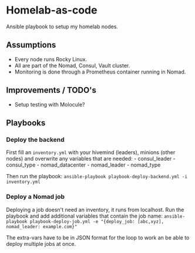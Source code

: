# Homelab-as-code
Ansible playbook to setup my homelab nodes.

## Assumptions
- Every node runs Rocky Linux.
- All are part of the Nomad, Consul, Vault cluster.
- Monitoring is done through a Prometheus container running in Nomad.

## Improvements / TODO's
- Setup testing with Molocule?

## Playbooks

### Deploy the backend
First fill an `inventory.yml` with your hivemind (leaders), minions (other nodes) and overwrite any variables that are needed:
    - consul_leader
    - consul_type
    - nomad_datacenter
    - nomad_leader
    - nomad_type

Then run the playbook:
`ansible-playbook playbook-deploy-backend.yml -i inventory.yml`

### Deploy a Nomad job
Deploying a job doesn't need an inventory, it runs from localhost. Run the playbook and add additional variables that contain the job name:
`ansible-playbook playbook-deploy-job.yml -e "{deploy_job: [abc,xyz], nomad_leader: example.com}"`

The extra-vars have to be in JSON format for the loop to work an be able to deploy multiple jobs at once.
